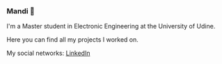 ### Mandi 👋

I'm a Master student in Electronic Engineering at the University of Udine.

Here you can find all my projects I worked on.

My social networks: <a href="https://www.linkedin.com/in/lorenzo-zaccomer" class="fa fa-linkedin"> <span class="label">LinkedIn</span> </a>

<!--
**lorenzozaccomer/lorenzozaccomer** is a ✨ _special_ ✨ repository because its `README.md` (this file) appears on your GitHub profile.

Here are some ideas to get you started:

- 🔭 I’m currently working on ...
- 🌱 I’m currently learning ...
- 👯 I’m looking to collaborate on ...
- 🤔 I’m looking for help with ...
- 💬 Ask me about ...
- 📫 How to reach me: ...
- 😄 Pronouns: ...
- ⚡ Fun fact: ...

<a href="https://www.linkedin.com/in/lorenzo-zaccomer" class="fa fa-linkedin"> <span class="label">LinkedIn</span> </a>

-->
